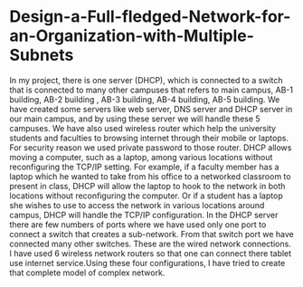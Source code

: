 # Design-a-Full-fledged-Network-for-an-Organization-with-Multiple-Subnets
In my project, there is one server (DHCP), which is connected to a switch that is connected to many other campuses that refers to main campus, AB-1 building, AB-2 building , AB-3 building, AB-4 building, AB-5 building. We have created some servers like web server, DNS server and DHCP server in our main campus, and by using these server we will handle these 5 campuses. We have also used wireless router which help the university students and faculties to browsing internet through their mobile or laptops. For security reason we used private password to those router. DHCP allows moving a computer, such as a laptop, among various locations without reconfiguring the TCP/IP setting. For example, if a faculty member has a laptop which he wanted to take from his office to a networked classroom to present in class, DHCP will allow the laptop to hook to the network in both locations without reconfiguring the computer. Or if a student has a laptop she wishes to use to access the network in various locations around campus, DHCP will handle the TCP/IP configuration. In the DHCP server there are few numbers of ports where we have used only one port to connect a switch that creates a sub-network. From that switch port we have connected many other switches. These are the wired network connections. I have used 6 wireless network routers so that one can connect there tablet use internet service.Using these four configurations, I have tried to create that complete model of complex network.
